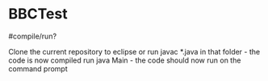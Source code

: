 # BBCTest

#compile/run?

Clone the current repository to eclipse or
run javac *.java in that folder - the code is now compiled
run java Main - the code should now run on the command prompt
